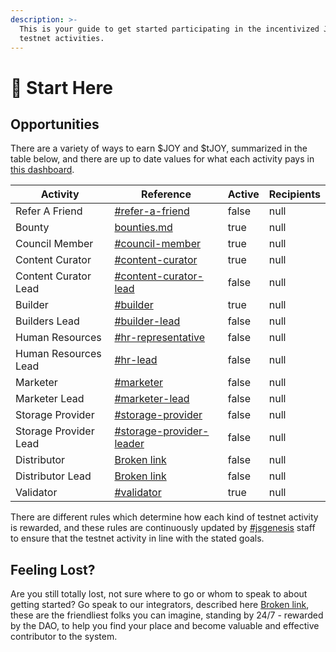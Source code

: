 ```yaml
---
description: >-
  This is your guide to get started participating in the incentivized Joystream
  testnet activities.
---
```


# 🎯 Start Here

## Opportunities

There are a variety of ways to earn $JOY and $tJOY, summarized in the table below, and there are up to date values for what each activity pays in [this dashboard](http://joystream.org/dashboard).

<table><thead><tr><th>Activity</th><th>Reference</th><th data-type="checkbox" data-hidden>Active</th><th data-type="number" data-hidden>Recipients</th></tr></thead><tbody><tr><td>Refer A Friend</td><td><a data-mention href="testnet/founding-member-program.md#refer-a-friend">#refer-a-friend</a></td><td>false</td><td>null</td></tr><tr><td>Bounty</td><td><a data-mention href="system/bounties.md">bounties.md</a></td><td>true</td><td>null</td></tr><tr><td>Council Member</td><td><a data-mention href="system/council/#council-member">#council-member</a></td><td>true</td><td>null</td></tr><tr><td>Content Curator</td><td><a data-mention href="system/content-directory/#content-curator">#content-curator</a></td><td>true</td><td>null</td></tr><tr><td>Content Curator Lead</td><td><a data-mention href="system/content-directory/#content-curator-lead">#content-curator-lead</a></td><td>false</td><td>null</td></tr><tr><td>Builder</td><td><a data-mention href="system/builders/#builder">#builder</a></td><td>true</td><td>null</td></tr><tr><td>Builders Lead</td><td><a data-mention href="system/builders/#builder-lead">#builder-lead</a></td><td>false</td><td>null</td></tr><tr><td>Human Resources</td><td><a data-mention href="system/human-resources.md#hr-representative">#hr-representative</a></td><td>false</td><td>null</td></tr><tr><td>Human Resources Lead</td><td><a data-mention href="system/human-resources.md#hr-lead">#hr-lead</a></td><td>false</td><td>null</td></tr><tr><td>Marketer</td><td><a data-mention href="system/marketers.md#marketer">#marketer</a></td><td>false</td><td>null</td></tr><tr><td>Marketer Lead</td><td><a data-mention href="system/marketers.md#marketer-lead">#marketer-lead</a></td><td>false</td><td>null</td></tr><tr><td>Storage Provider</td><td><a data-mention href="system/storage/#storage-provider">#storage-provider</a></td><td>false</td><td>null</td></tr><tr><td>Storage Provider Lead</td><td><a data-mention href="system/storage/#storage-provider-leader">#storage-provider-leader</a></td><td>false</td><td>null</td></tr><tr><td>Distributor</td><td><a data-mention href="broken-reference">Broken link</a></td><td>false</td><td>null</td></tr><tr><td>Distributor Lead</td><td><a data-mention href="broken-reference">Broken link</a></td><td>false</td><td>null</td></tr><tr><td>Validator</td><td><a data-mention href="system/validation.md#validator">#validator</a></td><td>true</td><td>null</td></tr></tbody></table>

There are different rules which determine how each kind of testnet activity is rewarded, and these rules are continuously updated by [#jsgenesis](glossary.md#jsgenesis "mention") staff to ensure that the testnet activity in line with the stated goals.&#x20;

## Feeling Lost?

Are you still totally lost, not sure where to go or whom to speak to about getting started? Go speak to our integrators, described here [Broken link](broken-reference "mention"), these are the friendliest folks you can imagine, standing by 24/7 - rewarded by the DAO, to help you find your place and become valuable and effective contributor to the system.
